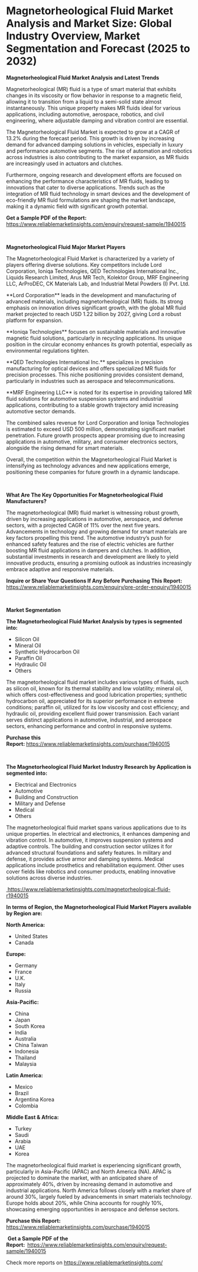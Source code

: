 <p><h1>Magnetorheological Fluid Market Analysis and Market Size: Global Industry Overview, Market Segmentation and Forecast (2025 to 2032)</h1></p><p><strong>Magnetorheological Fluid Market Analysis and Latest Trends</strong></p>
<p><p>Magnetorheological (MR) fluid is a type of smart material that exhibits changes in its viscosity or flow behavior in response to a magnetic field, allowing it to transition from a liquid to a semi-solid state almost instantaneously. This unique property makes MR fluids ideal for various applications, including automotive, aerospace, robotics, and civil engineering, where adjustable damping and vibration control are essential.</p><p>The Magnetorheological Fluid Market is expected to grow at a CAGR of 13.2% during the forecast period. This growth is driven by increasing demand for advanced damping solutions in vehicles, especially in luxury and performance automotive segments. The rise of automation and robotics across industries is also contributing to the market expansion, as MR fluids are increasingly used in actuators and clutches. </p><p>Furthermore, ongoing research and development efforts are focused on enhancing the performance characteristics of MR fluids, leading to innovations that cater to diverse applications. Trends such as the integration of MR fluid technology in smart devices and the development of eco-friendly MR fluid formulations are shaping the market landscape, making it a dynamic field with significant growth potential.</p></p>
<p><strong>Get a Sample PDF of the Report:&nbsp;</strong> <a href="https://www.reliablemarketinsights.com/enquiry/request-sample/1940015?utm_campaign=2956&utm_medium=2&utm_source=Github&utm_content=ia&utm_term=02042025&utm_id=magnetorheological-fluid">https://www.reliablemarketinsights.com/enquiry/request-sample/1940015</a></p>
<p>&nbsp;</p>
<p><strong>Magnetorheological Fluid Major Market Players</strong></p>
<p><p>The Magnetorheological Fluid Market is characterized by a variety of players offering diverse solutions. Key competitors include Lord Corporation, Ioniqa Technologies, QED Technologies International Inc., Liquids Research Limited, Arus MR Tech, Kolektor Group, MRF Engineering LLC, ArProDEC, CK Materials Lab, and Industrial Metal Powders (I) Pvt. Ltd.</p><p>**Lord Corporation** leads in the development and manufacturing of advanced materials, including magnetorheological (MR) fluids. Its strong emphasis on innovation drives significant growth, with the global MR fluid market projected to reach USD 1.22 billion by 2027, giving Lord a robust platform for expansion.</p><p>**Ioniqa Technologies** focuses on sustainable materials and innovative magnetic fluid solutions, particularly in recycling applications. Its unique position in the circular economy enhances its growth potential, especially as environmental regulations tighten.</p><p>**QED Technologies International Inc.** specializes in precision manufacturing for optical devices and offers specialized MR fluids for precision processes. This niche positioning provides consistent demand, particularly in industries such as aerospace and telecommunications.</p><p>**MRF Engineering LLC** is noted for its expertise in providing tailored MR fluid solutions for automotive suspension systems and industrial applications, contributing to a stable growth trajectory amid increasing automotive sector demands.</p><p>The combined sales revenue for Lord Corporation and Ioniqa Technologies is estimated to exceed USD 500 million, demonstrating significant market penetration. Future growth prospects appear promising due to increasing applications in automotive, military, and consumer electronics sectors, alongside the rising demand for smart materials.</p><p>Overall, the competition within the Magnetorheological Fluid Market is intensifying as technology advances and new applications emerge, positioning these companies for future growth in a dynamic landscape.</p></p>
<p>&nbsp;</p>
<p><strong>What Are The Key Opportunities For Magnetorheological Fluid Manufacturers?</strong></p>
<p><p>The magnetorheological (MR) fluid market is witnessing robust growth, driven by increasing applications in automotive, aerospace, and defense sectors, with a projected CAGR of 11% over the next five years. Advancements in technology and growing demand for smart materials are key factors propelling this trend. The automotive industry’s push for enhanced safety features and the rise of electric vehicles are further boosting MR fluid applications in dampers and clutches. In addition, substantial investments in research and development are likely to yield innovative products, ensuring a promising outlook as industries increasingly embrace adaptive and responsive materials.</p></p>
<p><strong>Inquire or Share Your Questions If Any Before Purchasing This Report:</strong> <a href="https://www.reliablemarketinsights.com/enquiry/pre-order-enquiry/1940015?utm_campaign=2956&utm_medium=2&utm_source=Github&utm_content=ia&utm_term=02042025&utm_id=magnetorheological-fluid">https://www.reliablemarketinsights.com/enquiry/pre-order-enquiry/1940015</a></p>
<p>&nbsp;</p>
<p><strong>Market Segmentation</strong></p>
<p><strong>The Magnetorheological Fluid Market Analysis by types is segmented into:</strong></p>
<p><ul><li>Silicon Oil</li><li>Mineral Oil</li><li>Synthetic Hydrocarbon Oil</li><li>Paraffin Oil</li><li>Hydraulic Oil</li><li>Others</li></ul></p>
<p><p>The magnetorheological fluid market includes various types of fluids, such as silicon oil, known for its thermal stability and low volatility; mineral oil, which offers cost-effectiveness and good lubrication properties; synthetic hydrocarbon oil, appreciated for its superior performance in extreme conditions; paraffin oil, utilized for its low viscosity and cost efficiency; and hydraulic oil, providing excellent fluid power transmission. Each variant serves distinct applications in automotive, industrial, and aerospace sectors, enhancing performance and control in responsive systems.</p></p>
<p><strong>Purchase this Report:&nbsp;</strong><a href="https://www.reliablemarketinsights.com/purchase/1940015?utm_campaign=2956&utm_medium=2&utm_source=Github&utm_content=ia&utm_term=02042025&utm_id=magnetorheological-fluid">https://www.reliablemarketinsights.com/purchase/1940015</a></p>
<p>&nbsp;</p>
<p><strong>The Magnetorheological Fluid Market Industry Research by Application is segmented into:</strong></p>
<p><ul><li>Electrical and Electronics</li><li>Automotive</li><li>Building and Construction</li><li>Military and Defense</li><li>Medical</li><li>Others</li></ul></p>
<p><p>The magnetorheological fluid market spans various applications due to its unique properties. In electrical and electronics, it enhances dampening and vibration control. In automotive, it improves suspension systems and adaptive controls. The building and construction sector utilizes it for advanced structural foundations and safety features. In military and defense, it provides active armor and damping systems. Medical applications include prosthetics and rehabilitation equipment. Other uses cover fields like robotics and consumer products, enabling innovative solutions across diverse industries.</p></p>
<p><a href="https://www.reliablemarketinsights.com/magnetorheological-fluid-r1940015?utm_campaign=2956&utm_medium=2&utm_source=Github&utm_content=ia&utm_term=02042025&utm_id=magnetorheological-fluid">&nbsp;https://www.reliablemarketinsights.com/magnetorheological-fluid-r1940015</a></p>
<p><strong>In terms of Region, the Magnetorheological Fluid Market Players available by Region are:</strong></p>
<p>
    <p> <strong> North America: </strong>
        <ul>
            <li>United States</li>
            <li>Canada</li>
        </ul>
        </p> 
    <p> <strong> Europe: </strong>
        <ul>
            <li>Germany</li>
            <li>France</li>
            <li>U.K.</li>
            <li>Italy</li>
            <li>Russia</li>
        </ul>
        </p> 
    <p> <strong> Asia-Pacific: </strong>
        <ul>
            <li>China</li>
            <li>Japan</li>
            <li>South Korea</li>
            <li>India</li>
            <li>Australia</li>
            <li>China Taiwan</li>
            <li>Indonesia</li>
            <li>Thailand</li>
            <li>Malaysia</li>
        </ul>
        </p> 
    <p> <strong> Latin America: </strong>
        <ul>
            <li>Mexico</li>
            <li>Brazil</li>
            <li>Argentina Korea</li>
            <li>Colombia</li>
        </ul>
        </p> 
    <p> <strong> Middle East & Africa: </strong>
        <ul>
            <li>Turkey</li>
            <li>Saudi</li>
            <li>Arabia</li>
            <li>UAE</li>
            <li>Korea</li>
        </ul>
    </p>
    </p>
<p><p>The magnetorheological fluid market is experiencing significant growth, particularly in Asia-Pacific (APAC) and North America (NA). APAC is projected to dominate the market, with an anticipated share of approximately 40%, driven by increasing demand in automotive and industrial applications. North America follows closely with a market share of around 30%, largely fueled by advancements in smart materials technology. Europe holds about 20%, while China accounts for roughly 10%, showcasing emerging opportunities in aerospace and defense sectors.</p></p>
<p><strong>Purchase this Report: </strong><a href="https://www.reliablemarketinsights.com/purchase/1940015?utm_campaign=2956&utm_medium=2&utm_source=Github&utm_content=ia&utm_term=02042025&utm_id=magnetorheological-fluid">https://www.reliablemarketinsights.com/purchase/1940015</a></p>
<p>&nbsp;<strong>Get a Sample PDF of the Report:&nbsp;&nbsp;</strong><a href="https://www.reliablemarketinsights.com/enquiry/request-sample/1940015?utm_campaign=2956&utm_medium=2&utm_source=Github&utm_content=ia&utm_term=02042025&utm_id=magnetorheological-fluid">https://www.reliablemarketinsights.com/enquiry/request-sample/1940015</a></p>
<p><strong></strong></p>
<p>Check more reports on <a href="https://www.reliablemarketinsights.com/?utm_campaign=2956&utm_medium=2&utm_source=Github&utm_content=ia&utm_term=02042025&utm_id=magnetorheological-fluid">https://www.reliablemarketinsights.com/</a></p>